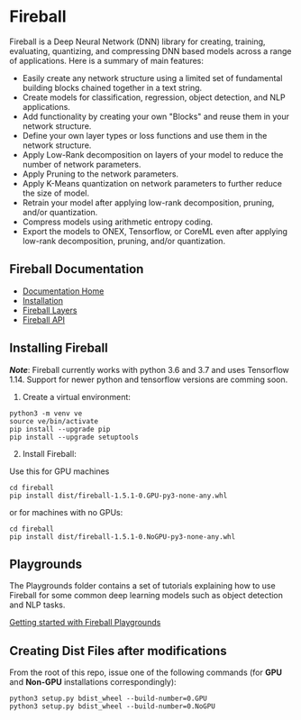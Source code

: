 # Fireball
Fireball is a Deep Neural Network (DNN) library for creating, training, evaluating, quantizing, and compressing DNN based models across a range of applications. Here is a summary of main features:
- Easily create any network structure using a limited set of fundamental building blocks chained together in a text string.
- Create models for classification, regression, object detection, and NLP applications.
- Add functionality by creating your own "Blocks" and reuse them in your network structure. 
- Define your own layer types or loss functions and use them in the network structure.
- Apply Low-Rank decomposition on layers of your model to reduce the number of network parameters.
- Apply Pruning to the network parameters.
- Apply K-Means quantization on network parameters to further reduce the size of model. 
- Retrain your model after applying low-rank decomposition, pruning, and/or quantization.
- Compress models using arithmetic entropy coding.
- Export the models to ONEX, Tensorflow, or CoreML even after applying low-rank decomposition, pruning, and/or quantization.

## Fireball Documentation
* [Documentation Home](http://kopartifactory.interdigital.com:9090/FireballDocs/1.5.1/)
* [Installation](http://kopartifactory.interdigital.com:9090/FireballDocs/1.5.1/source/installation.html)
* [Fireball Layers](http://kopartifactory.interdigital.com:9090/FireballDocs/1.5.1/source/layers.html)
* [Fireball API](http://kopartifactory.interdigital.com:9090/FireballDocs/1.5.1/source/model.html)

## Installing Fireball
***Note***: Fireball currently works with python 3.6 and 3.7 and uses Tensorflow 1.14. Support for newer python and tensorflow versions are comming soon.
1. Create a virtual environment:
```
python3 -m venv ve
source ve/bin/activate
pip install --upgrade pip
pip install --upgrade setuptools
```
2. Install Fireball:

Use this for GPU machines
```
cd fireball
pip install dist/fireball-1.5.1-0.GPU-py3-none-any.whl
```
or for machines with no GPUs:
```
cd fireball
pip install dist/fireball-1.5.1-0.NoGPU-py3-none-any.whl
```

## Playgrounds
The Playgrounds folder contains a set of tutorials explaining how to use Fireball for some common deep learning models such as object detection and NLP tasks.

[Getting started with Fireball Playgrounds](Playgrounds/README.md)

## Creating Dist Files after modifications
From the root of this repo, issue one of the following commands (for **GPU** and **Non-GPU** installations correspondingly):
```
python3 setup.py bdist_wheel --build-number=0.GPU
python3 setup.py bdist_wheel --build-number=0.NoGPU
```
